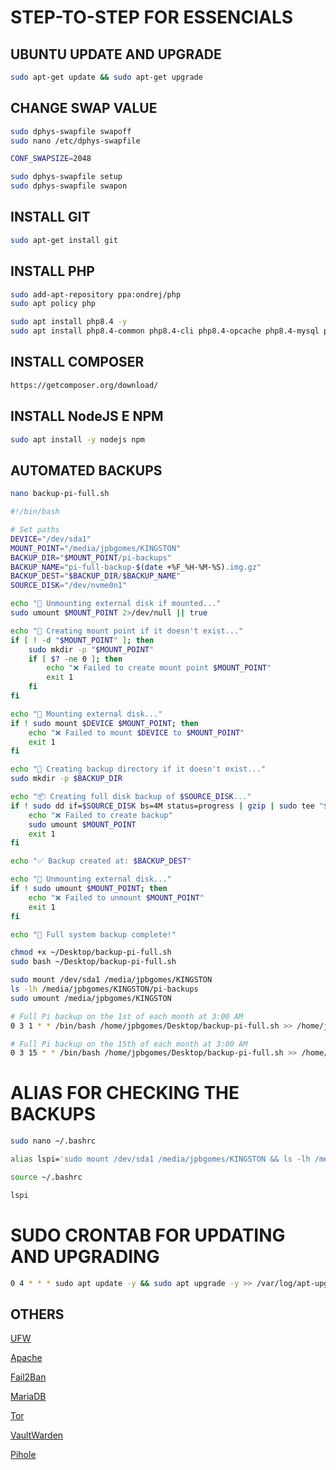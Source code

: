 # STEP-TO-STEP FOR ESSENCIALS

## UBUNTU UPDATE AND UPGRADE
```bash
sudo apt-get update && sudo apt-get upgrade
```

## CHANGE SWAP VALUE
```bash
sudo dphys-swapfile swapoff
sudo nano /etc/dphys-swapfile
```

```bash
CONF_SWAPSIZE=2048
```

```bash
sudo dphys-swapfile setup
sudo dphys-swapfile swapon
```

## INSTALL GIT
```bash
sudo apt-get install git
```

## INSTALL PHP
```bash
sudo add-apt-repository ppa:ondrej/php
sudo apt policy php

sudo apt install php8.4 -y
sudo apt install php8.4-common php8.4-cli php8.4-opcache php8.4-mysql php8.4-xml php8.4-curl php8.4-zip php8.4-mbstring php8.4-gd php8.4-intl php8.4-bcmath -y
```

## INSTALL COMPOSER
```bash
https://getcomposer.org/download/
```

## INSTALL NodeJS E NPM
```bash
sudo apt install -y nodejs npm
```

## AUTOMATED BACKUPS
```bash
nano backup-pi-full.sh
```

```bash
#!/bin/bash

# Set paths
DEVICE="/dev/sda1"
MOUNT_POINT="/media/jpbgomes/KINGSTON"
BACKUP_DIR="$MOUNT_POINT/pi-backups"
BACKUP_NAME="pi-full-backup-$(date +%F_%H-%M-%S).img.gz"
BACKUP_DEST="$BACKUP_DIR/$BACKUP_NAME"
SOURCE_DISK="/dev/nvme0n1"

echo "🔄 Unmounting external disk if mounted..."
sudo umount $MOUNT_POINT 2>/dev/null || true

echo "📁 Creating mount point if it doesn't exist..."
if [ ! -d "$MOUNT_POINT" ]; then
    sudo mkdir -p "$MOUNT_POINT"
    if [ $? -ne 0 ]; then
        echo "❌ Failed to create mount point $MOUNT_POINT"
        exit 1
    fi
fi

echo "🔌 Mounting external disk..."
if ! sudo mount $DEVICE $MOUNT_POINT; then
    echo "❌ Failed to mount $DEVICE to $MOUNT_POINT"
    exit 1
fi

echo "📁 Creating backup directory if it doesn't exist..."
sudo mkdir -p $BACKUP_DIR

echo "📦 Creating full disk backup of $SOURCE_DISK..."
if ! sudo dd if=$SOURCE_DISK bs=4M status=progress | gzip | sudo tee "$BACKUP_DEST" > /dev/null; then
    echo "❌ Failed to create backup"
    sudo umount $MOUNT_POINT
    exit 1
fi

echo "✅ Backup created at: $BACKUP_DEST"

echo "🔌 Unmounting external disk..."
if ! sudo umount $MOUNT_POINT; then
    echo "❌ Failed to unmount $MOUNT_POINT"
    exit 1
fi

echo "🎉 Full system backup complete!"
```

```bash
chmod +x ~/Desktop/backup-pi-full.sh
sudo bash ~/Desktop/backup-pi-full.sh
```

```bash
sudo mount /dev/sda1 /media/jpbgomes/KINGSTON
ls -lh /media/jpbgomes/KINGSTON/pi-backups
sudo umount /media/jpbgomes/KINGSTON
```

```bash
# Full Pi backup on the 1st of each month at 3:00 AM
0 3 1 * * /bin/bash /home/jpbgomes/Desktop/backup-pi-full.sh >> /home/jpbgomes/pi-backup.log 2>&1

# Full Pi backup on the 15th of each month at 3:00 AM
0 3 15 * * /bin/bash /home/jpbgomes/Desktop/backup-pi-full.sh >> /home/jpbgomes/pi-backup.log 2>&1
```

# ALIAS FOR CHECKING THE BACKUPS
```bash
sudo nano ~/.bashrc
```

```bash
alias lspi='sudo mount /dev/sda1 /media/jpbgomes/KINGSTON && ls -lh /media/jpbgomes/KINGSTON/pi-backups && sudo umount /media/jpbgomes/KINGSTON'
```

```bash
source ~/.bashrc
```

```bash
lspi
```

# SUDO CRONTAB FOR UPDATING AND UPGRADING
```bash
0 4 * * * sudo apt update -y && sudo apt upgrade -y >> /var/log/apt-upgrade.log 2>&1
```

## OTHERS

[UFW](./assets/mds/ufw.md)

[Apache](./assets/mds/apache.md)

[Fail2Ban](./assets/mds/fail2ban.md)

[MariaDB](./assets/mds/mariadb.md)

[Tor](./assets/mds/tor.md)

[VaultWarden](./assets/mds/vaultwarden.md)

[Pihole](./assets/mds/pihole.md)